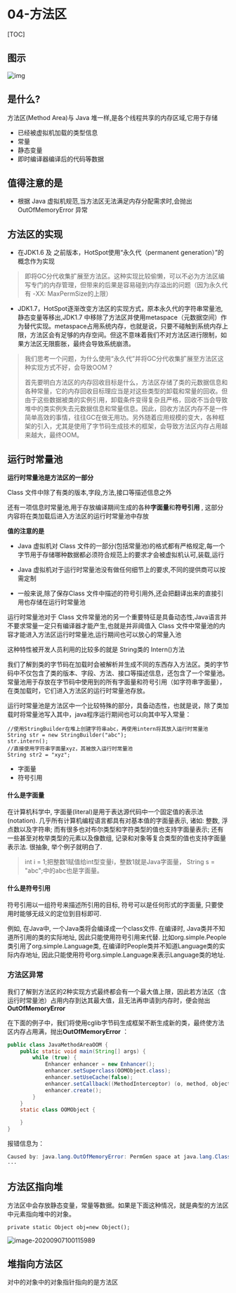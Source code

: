 # 04-方法区

[TOC]

## 图示

![img](../../assets/1671546-20190427141310333-343604547.png)

## 是什么?

方法区(Method Area)与 Java 堆一样,是各个线程共享的内存区域,它用于存储

- 已经被虚拟机加载的类型信息
- 常量
- 静态变量
- 即时编译器编译后的代码等数据

## 值得注意的是

- 根据 Java 虚拟机规范,当方法区无法满足内存分配需求时,会抛出 OutOfMemoryError 异常

## 方法区的实现

- 在JDK1.6 及 之前版本，HotSpot使用“永久代（permanent generation）”的概念作为实现

> 即将GC分代收集扩展至方法区。这种实现比较偷懒，可以不必为方法区编写专门的内存管理，但带来的后果是容易碰到内存溢出的问题（因为永久代有 -XX: MaxPermSize的上限）

- JDK1.7，HotSpot逐渐改变方法区的实现方式，原本永久代的字符串常量池,静态变量等移出,JDK1.7 中移除了方法区并使用metaspace（元数据空间）作为替代实现。metaspace占用系统内存，也就是说，只要不碰触到系统内存上限，方法区会有足够的内存空间。但这不意味着我们不对方法区进行限制，如果方法区无限膨胀，最终会导致系统崩溃。

> 我们思考一个问题，为什么使用“永久代”并将GC分代收集扩展至方法区这种实现方式不好，会导致OOM？
>
> 首先要明白方法区的内存回收目标是什么，方法区存储了类的元数据信息和各种常量，它的内存回收目标理应当是对这些类型的卸载和常量的回收。但由于这些数据被类的实例引用，卸载条件变得复杂且严格，回收不当会导致堆中的类实例失去元数据信息和常量信息。因此，回收方法区内存不是一件简单高效的事情，往往GC在做无用功。另外随着应用规模的变大，各种框架的引入，尤其是使用了字节码生成技术的框架，会导致方法区内存占用越来越大，最终OOM。

## 运行时常量池

**运行时常量池是方法区的一部分**

Class 文件中除了有类的版本,字段,方法,接口等描述信息之外

还有一项信息时常量池,用于存放编译期间生成的各种**字面量**和**符号引用** , 这部分内容将在类加载后进入方法区的运行时常量池中存放

**值的注意的是**

- Java 虚拟机对 Class 文件的一部分(包括常量池)的格式都有严格规定,每一个字节用于存储哪种数据都必须符合规范上的要求才会被虚拟机认可,装载,运行

- Java 虚拟机对于运行时常量池没有做任何细节上的要求,不同的提供商可以按需定制
- 一般来说,除了保存Class 文件中描述的符号引用外,还会把翻译出来的直接引用也存储在运行时常量池

运行时常量池对于 Class 文件常量池的另一个重要特征是具备动态性,Java语言并不要求常量一定只有编译器才能产生,也就是并非阈值入 Class 文件中常量池的内容才能进入方法区运行时常量池,运行期间也可以放心的常量入池

这种特性被开发人员利用的比较多的就是 String类的 Intern()方法

我们了解到类的字节码在加载时会被解析并生成不同的东西存入方法区。类的字节码中不仅包含了类的版本、字段、方法、接口等描述信息，还包含了一个常量池。常量池用于存放在字节码中使用到的所有字面量和符号引用（如字符串字面量），在类加载时，它们进入方法区的运行时常量池存放。

运行时常量池是方法区中一个比较特殊的部分，具备动态性，也就是说，除了类加载时将常量池写入其中，java程序运行期间也可以向其中写入常量：

```
//使用StringBuilder在堆上创建字符串abc，再使用intern将其放入运行时常量池
String str = new StringBuilder("abc");
str.intern();
//直接使用字符串字面量xyz，其被放入运行时常量池
String str2 = "xyz";
```

- 字面量
- 符号引用

#### 什么是字面量

在计算机科学中, 字面量(literal)是用于表达源代码中一个固定值的表示法(notation). 几乎所有计算机编程语言都具有对基本值的字面量表示, 诸如: 整数, 浮点数以及字符串; 而有很多也对布尔类型和字符类型的值也支持字面量表示; 还有一些甚至对枚举类型的元素以及像数组, 记录和对象等复合类型的值也支持字面量表示法.
很抽象, 举个例子就明白了.

> int i = 1;把整数1赋值给int型变量i，整数1就是Java字面量，
> String s = "abc";中的abc也是字面量。

#### 什么是符号引用

符号引用以一组符号来描述所引用的目标, 符号可以是任何形式的字面量, 只要使用时能够无歧义的定位到目标即可. 

例如, 在Java中, 一个Java类将会编译成一个class文件. 在编译时, Java类并不知道所引用的类的实际地址, 因此只能使用符号引用来代替. 比如org.simple.People类引用了org.simple.Language类, 在编译时People类并不知道Language类的实际内存地址, 因此只能使用符号org.simple.Language来表示Language类的地址.

### 方法区异常

我们了解到方法区的2种实现方式最终都会有一个最大值上限，因此若方法区（含运行时常量池）占用内存到达其最大值，且无法再申请到内存时，便会抛出 **OutOfMemoryError** 

在下面的例子中，我们将使用cglib字节码生成框架不断生成新的类，最终使方法区内存占用满，抛出**OutOfMemoryError** ：

```java
public class JavaMethodAreaOOM {
    public static void main(String[] args) {
        while (true) {
            Enhancer enhancer = new Enhancer();
            enhancer.setSuperclass(OOMObject.class);
            enhancer.setUseCache(false);
            enhancer.setCallback((MethodInterceptor) (o, method, objects, methodProxy) -> methodProxy.invokeSuper(objects, args));
            enhancer.create();
        }
    }
    static class OOMObject {

    }
}
```

报错信息为：

```java
Caused by: java.lang.OutOfMemoryError: PermGen space at java.lang.ClassLoader.defineClass1(Native Method)
···
```

## 方法区指向堆

方法区中会存放静态变量，常量等数据。如果是下面这种情况，就是典型的方法区中元素指向堆中的对象。

```
private static Object obj=new Object();
```



![image-20200907100115989](../../assets/image-20200907100115989.png)

## 堆指向方法区

对中的对象中的对象指针指向的是方法区